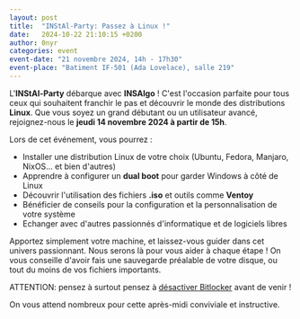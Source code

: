 ```yaml
---
layout: post
title:  "INStAl-Party: Passez à Linux !"
date:   2024-10-22 21:10:15 +0200
author: 0nyr
categories: event
event-date: "21 novembre 2024, 14h - 17h30"
event-place: "Batiment IF-501 (Ada Lovelace), salle 219"
---
```


L'**INStAl-Party** débarque avec **INSAlgo** ! C'est l'occasion parfaite pour tous ceux qui souhaitent franchir le pas et découvrir le monde des distributions **Linux**. Que vous soyez un grand débutant ou un utilisateur avancé, rejoignez-nous le **jeudi 14 novembre 2024 à partir de 15h**.

Lors de cet événement, vous pourrez :
- Installer une distribution Linux de votre choix (Ubuntu, Fedora, Manjaro, NixOS... et bien d'autres)
- Apprendre à configurer un **dual boot** pour garder Windows à côté de Linux
- Découvrir l'utilisation des fichiers **.iso** et outils comme **Ventoy**
- Bénéficier de conseils pour la configuration et la personnalisation de votre système
- Echanger avec d'autres passionnés d'informatique et de logiciels libres

Apportez simplement votre machine, et laissez-vous guider dans cet univers passionnant. Nous serons là pour vous aider à chaque étape ! On vous conseille d'avoir fais une sauvegarde préalable de votre disque, ou tout du moins de vos fichiers importants.

ATTENTION: pensez à surtout pensez à [désactiver Bitlocker](https://www.wikihow.com/Turn-Off-BitLocker) avant de venir !

On vous attend nombreux pour cette après-midi conviviale et instructive.
